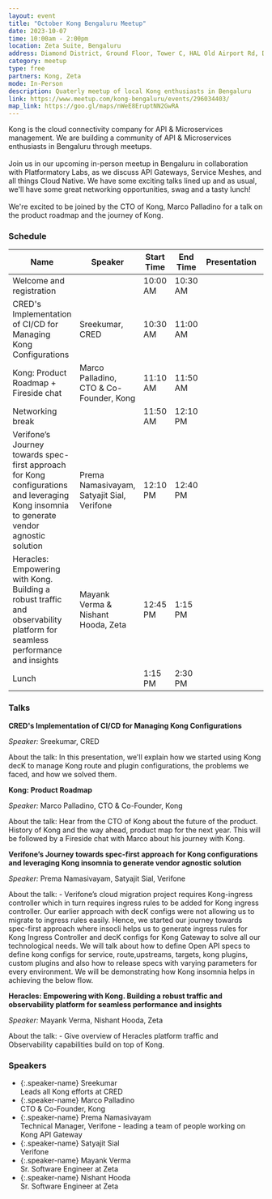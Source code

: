 ```yaml
---
layout: event
title: "October Kong Bengaluru Meetup"
date: 2023-10-07
time: 10:00am - 2:00pm
location: Zeta Suite, Bengaluru
address: Diamond District, Ground Floor, Tower C, HAL Old Airport Rd, Domlur, Bengaluru, Karnataka 560008
category: meetup
type: free
partners: Kong, Zeta
mode: In-Person
description: Quaterly meetup of local Kong enthusiasts in Bengaluru
link: https://www.meetup.com/kong-bengaluru/events/296034403/
map_link: https://goo.gl/maps/nWeE8EruptNN2GwRA
---
```


<div class="about">
Kong is the cloud connectivity company for API & Microservices management. We are building a community of API & Microservices enthusiasts in Bengaluru through meetups.
<br><br>
Join us in our upcoming in-person meetup in Bengaluru in collaboration with Platformatory Labs, as we discuss API Gateways, Service Meshes, and all things Cloud Native. We have some exciting talks lined up and as usual, we'll have some great networking opportunities, swag and a tasty lunch!
<br>
<br>
We're excited to be joined by the CTO of Kong, Marco Palladino for a talk on the product roadmap and the journey of Kong.
</div>

### Schedule

| Name                                                                                                                                     | Speaker                                    | Start Time | End Time | Presentation | Recording |
| ---------------------------------------------------------------------------------------------------------------------------------------- | ------------------------------------------ | ---------- | -------- | ------------ | --------- |
| Welcome and registration                                                                                                                 |                                            | 10:00 AM   | 10:30 AM |              |           |
| CRED's Implementation of CI/CD for Managing Kong Configurations                                                                          | Sreekumar, CRED                            | 10:30 AM   | 11:00 AM |              |           |
| Kong: Product Roadmap + Fireside chat                                                                                                    | Marco Palladino, CTO & Co-Founder, Kong    | 11:10 AM   | 11:50 AM |              |           |
| Networking break                                                                                                                         |                                            | 11:50 AM   | 12:10 PM |              |           |
| Verifone’s Journey towards spec-first approach for Kong configurations and leveraging Kong insomnia to generate vendor agnostic solution | Prema Namasivayam, Satyajit Sial, Verifone | 12:10 PM   | 12:40 PM |              |           |
| Heracles: Empowering with Kong. Building a robust traffic and observability platform for seamless performance and insights               | Mayank Verma & Nishant Hooda, Zeta         | 12:45 PM   | 1:15 PM  |              |           |
| Lunch                                                                                                                                    |                                            | 1:15 PM    | 2:30 PM  |              |           |

### Talks

**CRED's Implementation of CI/CD for Managing Kong Configurations**

_Speaker:_ Sreekumar, CRED

About the talk: In this presentation, we'll explain how we started using Kong decK to manage Kong route and plugin configurations, the problems we faced, and how we solved them.

**Kong: Product Roadmap**

_Speaker:_ Marco Palladino, CTO & Co-Founder, Kong

About the talk: Hear from the CTO of Kong about the future of the product. History of Kong and the way ahead, product map for the next year. This will be followed by a Fireside chat with Marco about his journey with Kong.

**Verifone’s Journey towards spec-first approach for Kong configurations and leveraging Kong insomnia to generate vendor agnostic solution**

_Speaker:_ Prema Namasivayam, Satyajit Sial, Verifone

About the talk: - Verifone’s cloud migration project requires Kong-ingress controller which in turn requires ingress rules to be added for Kong ingress controller. Our earlier approach with decK configs were not allowing us to migrate to ingress rules easily. Hence, we started our journey towards spec-first approach where insocli helps us to generate ingress rules for Kong Ingress Controller and decK configs for Kong Gateway to solve all our technological needs. We will talk about how to define Open API specs to define kong configs for service, route,upstreams, targets, kong plugins, custom plugins and also how to release specs with varying parameters for every environment. We will be demonstrating how Kong insomnia helps in achieving the below flow.

**Heracles: Empowering with Kong. Building a robust traffic and observability platform for seamless performance and insights**

_Speaker:_ Mayank Verma, Nishant Hooda, Zeta

About the talk: - Give overview of Heracles platform traffic and Observability capabilities build on top of Kong.

### Speakers

- {:.speaker-name} Sreekumar <br> <span class="speaker-description"> Leads all Kong efforts at CRED </span>
- {:.speaker-name} Marco Palladino <br> <span class="speaker-description"> CTO & Co-Founder, Kong </span>
- {:.speaker-name} Prema Namasivayam <br> <span class="speaker-description"> Technical Manager, Verifone - leading a team of people working on Kong API Gateway </span>
- {:.speaker-name} Satyajit Sial <br> <span class="speaker-description"> Verifone </span>
- {:.speaker-name} Mayank Verma <br> <span class="speaker-description"> Sr. Software Engineer at Zeta </span>
- {:.speaker-name} Nishant Hooda <br> <span class="speaker-description"> Sr. Software Engineer at Zeta </span>
